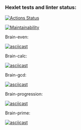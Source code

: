 ### Hexlet tests and linter status:
[![Actions Status](https://github.com/dcdim/frontend-project-44/workflows/hexlet-check/badge.svg)](https://github.com/dcdim/frontend-project-44/actions)

[![Maintainability](https://api.codeclimate.com/v1/badges/c7283d804f1f5ee8abde/maintainability)](https://codeclimate.com/github/dcdim/frontend-project-44/maintainability)

Brain-even:

[![asciicast](https://asciinema.org/a/dpPcZmPD8GGD6uHZbW1KhKi0n.svg)](https://asciinema.org/a/dpPcZmPD8GGD6uHZbW1KhKi0n)

Brain-calc:

[![asciicast](https://asciinema.org/a/00dCCUomPmyZ5yUpNksZ6GQZP.svg)](https://asciinema.org/a/00dCCUomPmyZ5yUpNksZ6GQZP)

Brain-gcd:

[![asciicast](https://asciinema.org/a/s6nO4rD9zK3gKO2sm1EODBlLz.svg)](https://asciinema.org/a/s6nO4rD9zK3gKO2sm1EODBlLz)

Brain-progression:

[![asciicast](https://asciinema.org/a/nNkVllFJdO5yVogQk7RNG9Ili.svg)](https://asciinema.org/a/nNkVllFJdO5yVogQk7RNG9Ili)

Brain-prime:

[![asciicast](https://asciinema.org/a/tkISwOpSS6VLzkuwplfuRCybC.svg)](https://asciinema.org/a/tkISwOpSS6VLzkuwplfuRCybC)